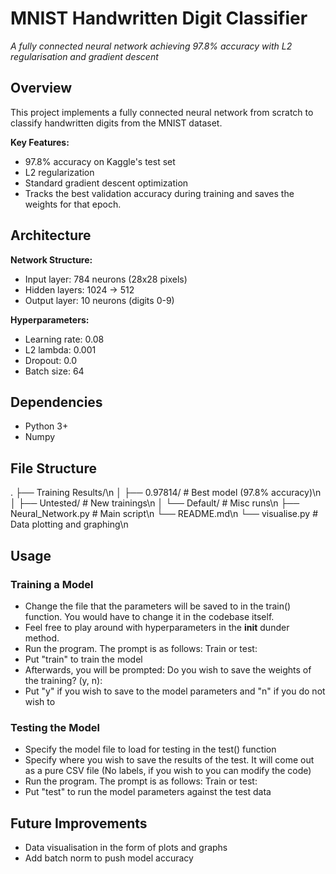 # MNIST Handwritten Digit Classifier
*A fully connected neural network achieving 97.8% accuracy with L2 regularisation and gradient descent*

## Overview
This project implements a fully connected neural network from scratch to classify handwritten digits from the MNIST dataset.

**Key Features:**
- 97.8% accuracy on Kaggle's test set
- L2 regularization
- Standard gradient descent optimization
- Tracks the best validation accuracy during training and saves the weights for that epoch.

## Architecture
**Network Structure:**
- Input layer: 784 neurons (28x28 pixels)
- Hidden layers: 1024 -> 512
- Output layer: 10 neurons (digits 0-9)

**Hyperparameters:**
- Learning rate: 0.08
- L2 lambda: 0.001
- Dropout: 0.0
- Batch size: 64

## Dependencies
- Python 3+
- Numpy

## File Structure
.
├── Training Results/\n
│   ├── 0.97814/               # Best model (97.8% accuracy)\n
│   ├── Untested/              # New trainings\n
│   └── Default/               # Misc runs\n
├── Neural_Network.py          # Main script\n
└── README.md\n
└── visualise.py               # Data plotting and graphing\n


## Usage
### Training a Model
- Change the file that the parameters will be saved to in the train() function. You would have to change it in the codebase itself.
- Feel free to play around with hyperparameters in the __init__ dunder method.
- Run the program. The prompt is as follows:
Train or test:
- Put "train" to train the model
- Afterwards, you will be prompted:
Do you wish to save the weights of the training? (y, n):
- Put "y" if you wish to save to the model parameters and "n" if you do not wish to
  
### Testing the Model 
- Specify the model file to load for testing in the test() function
- Specify where you wish to save the results of the test. It will come out as a pure CSV file (No labels, if you wish to you can modify the code)
- Run the program. The prompt is as follows:
Train or test:
- Put "test" to run the model parameters against the test data

## Future Improvements
- Data visualisation in the form of plots and graphs
- Add batch norm to push model accuracy


